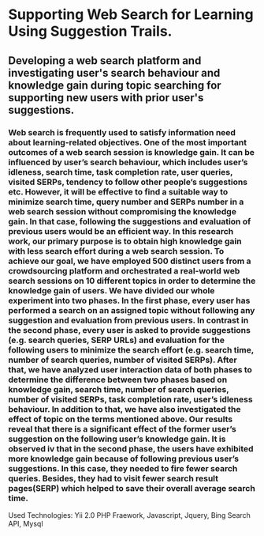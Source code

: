 # Supporting Web Search for Learning Using Suggestion Trails. <br>
## Developing a web search platform and investigating user's search behaviour and knowledge gain during topic searching for supporting new users with prior user's suggestions.
### Web search is frequently used to satisfy information need about learning-related objectives. One of the most important outcomes of a web search session is knowledge gain. It can be influenced by user’s search behaviour, which includes user’s idleness, search time, task completion rate, user queries, visited SERPs, tendency to follow other people’s suggestions etc. However, it will be effective to find a suitable way to minimize search time, query number and SERPs number in a web search session without compromising the knowledge gain. In that case, following the suggestions and evaluation of previous users would be an efficient way. In this research work, our primary purpose is to obtain high knowledge gain with less search effort during a web search session. To achieve our goal, we have employed 500 distinct users from a crowdsourcing platform and orchestrated a real-world web search sessions on 10 different topics in order to determine the knowledge gain of users. We have divided our whole experiment into two phases. In the first phase, every user has performed a search on an assigned topic without following any suggestion and evaluation from previous users. In contrast in the second phase, every user is asked to provide suggestions (e.g. search queries, SERP URLs) and evaluation for the following users to minimize the search effort (e.g. search time, number of search queries, number of visited SERPs). After that, we have analyzed user interaction data of both phases to determine the difference between two phases based on knowledge gain, search time, number of search queries, number of visited SERPs, task completion rate, user’s idleness behaviour. In addition to that, we have also investigated the effect of topic on the terms mentioned above. Our results reveal that there is a significant effect of the former user’s suggestion on the following user’s knowledge gain. It is observed iv that in the second phase, the users have exhibited more knowledge gain because of following previous user’s suggestions. In this case, they needed to fire fewer search queries. Besides, they had to visit fewer search result pages(SERP) which helped to save their overall average search time.
Used Technologies: Yii 2.0 PHP Fraework, Javascript, Jquery, Bing Search API, Mysql
